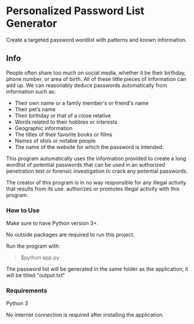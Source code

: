 # Personalized Password List Generator

Create a targeted password wordlist with patterns and known information.

## Info

People often share too much on social media, whether it be their birthday, phone number, or area of birth. All of these little pieces of
Information can add up. We can reasonably deduce passwords automatically from information such as:

* Their own name or a family member's or friend's name
* Their pet’s name
* Their birthday or that of a close relative
* Words related to their hobbies or interests
* Geographic information
* The titles of their favorite books or films
* Names of idols or notable people
* The name of the website for which the password is intended.

This program automatically uses the information provided to create a long wordlist of potential passwords that can be used
in an authorized penetration test or forensic investigation to crack any potential passwords.

The creator of this program is in no way responsible for any illegal activity that results from its use.
authorizes or promotes illegal activity with this program.

### How to Use

Make sure to have Python version 3+.

No outside packages are required to run this project.

Run the program with:

> $python app.py

The password list will be generated in the same folder as the application; it will be titled "output.txt"

### Requirements

Python 3

No internet connection is required after installing the application.
